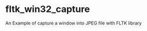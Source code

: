 fltk_win32_capture
==================

An Example of capture a window into JPEG file with FLTK library
